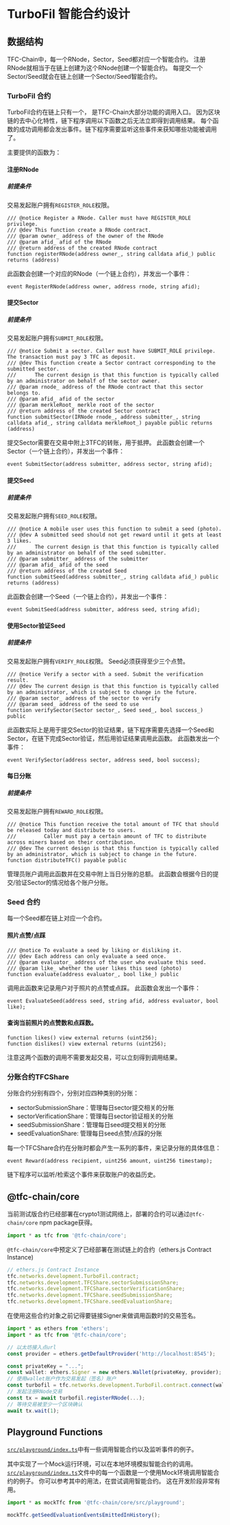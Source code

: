 # TurboFil 智能合约设计

## 数据结构
TFC-Chain中，每一个RNode，Sector，Seed都对应一个智能合约。
注册RNode就相当于在链上创建为这个RNode创建一个智能合约。
每提交一个Sector/Seed就会在链上创建一个Sector/Seed智能合约。

### TurboFil 合约
TurboFil合约在链上只有一个， 是TFC-Chain大部分功能的调用入口。
因为区块链的去中心化特性，链下程序调用以下函数之后无法立即得到调用结果。
每个函数的成功调用都会发出事件。链下程序需要监听这些事件来获知哪些功能被调用了。

主要提供的函数为：

#### 注册RNode

##### 前提条件
交易发起账户拥有`REGISTER_ROLE`权限。

```solidity
/// @notice Register a RNode. Caller must have REGISTER_ROLE privilege.
/// @dev This function create a RNode contract.
/// @param owner_ address of the owner of the RNode
/// @param afid_ afid of the RNode
/// @return address of the created RNode contract
function registerRNode(address owner_, string calldata afid_) public returns (address) 
```
此函数会创建一个对应的RNode（一个链上合约），并发出一个事件：
```solidity
event RegisterRNode(address owner, address rnode, string afid);
```

#### 提交Sector
##### 前提条件
交易发起账户拥有`SUBMIT_ROLE`权限。

```solidity
/// @notice Submit a sector. Caller must have SUBMIT_ROLE privilege. The transaction must pay 3 TFC as deposit.
/// @dev This function create a Sector contract corresponding to the submitted sector.
///      The current design is that this function is typically called by an administrator on behalf of the sector owner.
/// @param rnode_ address of the RNode contract that this sector belongs to.
/// @param afid_ afid of the sector
/// @param merkleRoot_ merkle root of the sector
/// @return address of the created Sector contract
function submitSector(IRNode rnode_, address submitter_, string calldata afid_, string calldata merkleRoot_) payable public returns (address)
```
提交Sector需要在交易中附上3TFC的转账，用于抵押。
此函数会创建一个Sector（一个链上合约），并发出一个事件：
```solidity
event SubmitSector(address submitter, address sector, string afid);
```

#### 提交Seed
##### 前提条件
交易发起账户拥有`SEED_ROLE`权限。

```solidity
/// @notice A mobile user uses this function to submit a seed (photo).
/// @dev A submitted seed should not get reward until it gets at least 3 likes.
///      The current design is that this function is typically called by an administrator on behalf of the seed submitter.
/// @param submitter_ address of the submitter
/// @param afid_ afid of the seed
/// @return address of the created Seed
function submitSeed(address submitter_, string calldata afid_) public returns (address)
```
此函数会创建一个Seed（一个链上合约），并发出一个事件：
```solidity
event SubmitSeed(address submitter, address seed, string afid);
```

#### 使用Sector验证Seed
##### 前提条件
交易发起账户拥有`VERIFY_ROLE`权限。
Seed必须获得至少三个点赞。

```solidity
/// @notice Verify a sector with a seed. Submit the verification result.
/// @dev The current design is that this function is typically called by an administrator, which is subject to change in the future.
/// @param sector_ address of the sector to verify
/// @param seed_ address of the seed to use
function verifySector(Sector sector_, Seed seed_, bool success_) public 
```
此函数实际上是用于提交Sector的验证结果，链下程序需要先选择一个Seed和Sector，在链下完成Sector验证，然后用验证结果调用此函数。
此函数发出一个事件：
```solidity
event VerifySector(address sector, address seed, bool success);
```

#### 每日分账
##### 前提条件
交易发起账户拥有`REWARD_ROLE`权限。

```solidity
/// @notice This function receive the total amount of TFC that should be released today and distribute to users.
///         Caller must pay a certain amount of TFC to distribute across miners based on their contribution.
/// @dev The current design is that this function is typically called by an administrator, which is subject to change in the future.
function distributeTFC() payable public
```
管理员账户调用此函数并在交易中附上当日分账的总额。
此函数会根据今日的提交/验证Sector的情况给各个账户分账。

### Seed 合约
每一个Seed都在链上对应一个合约。

#### 照片点赞/点踩

```solidity
/// @notice To evaluate a seed by liking or disliking it. 
/// @dev Each address can only evaluate a seed once. 
/// @param evaluator_ address of the user who evaluate this seed.
/// @param like_ whether the user likes this seed (photo)
function evaluate(address evaluator_, bool like_) public
```
调用此函数来记录用户对于照片的点赞或点踩。
此函数会发出一个事件：
```solidity
event EvaluateSeed(address seed, string afid, address evaluator, bool like);
```

#### 查询当前照片的点赞数和点踩数。
```solidity
function likes() view external returns (uint256);
function dislikes() view external returns (uint256);
```
注意这两个函数的调用不需要发起交易，可以立刻得到调用结果。

### 分账合约TFCShare

分账合约分别有四个，分别对应四种类别的分账：
- sectorSubmissionShare：管理每日sector提交相关的分账
- sectorVerificationShare：管理每日sector验证相关的分账
- seedSubmissionShare：管理每日seed提交相关的分账
- seedEvaluationShare: 管理每日seed点赞/点踩的分账

每一个TFCShare合约在分账时都会产生一系列的事件，来记录分账的具体信息：
```solidity
event Reward(address recipient, uint256 amount, uint256 timestamp);
```
链下程序可以监听/检索这个事件来获取账户的收益历史。

## @tfc-chain/core 

当前测试版合约已经部署在crypto1测试网络上，部署的合约可以通过`@tfc-chain/core` npm package获得。
```typescript
import * as tfc from '@tfc-chain/core';
```

`@tfc-chain/core`中预定义了已经部署在测试链上的合约（ethers.js Contract Instance)
```typescript
// ethers.js Contract Instance
tfc.networks.development.TurboFil.contract;
tfc.networks.development.TFCShare.sectorSubmissionShare;
tfc.networks.development.TFCShare.sectorVerificationShare;
tfc.networks.development.TFCShare.seedSubmissionShare;
tfc.networks.development.TFCShare.seedEvaluationShare;
```

在使用这些合约对象之前记得要链接Signer来做调用函数时的交易签名。
```typescript
import * as ethers from 'ethers';
import * as tfc from '@tfc-chain/core';

// 以太坊接入点url
const provider = ethers.getDefaultProvider('http://localhost:8545');

const privateKey = "...";
const wallet: ethers.Signer = new ethers.Wallet(privateKey, provider);
// 使用wallet账户作为交易发起（签名）账户
const turbofil = tfc.networks.development.TurboFil.contract.connect(wallet);
// 发起注册RNode交易
const tx = await turbofil.registerRNode(...);
// 等待交易被至少一个区块确认
await tx.wait(1);
```

## Playground Functions

[`src/playground/index.ts`](./src/playground/index.ts)中有一些调用智能合约以及监听事件的例子。

其中实现了一个Mock运行环境，可以在本地环境模拟智能合约的调用。
[`src/playground/index.ts`](./src/playground/index.ts)文件中的每一个函数是一个使用Mock环境调用智能合约的例子。
你可以参考其中的用法，在尝试调用智能合约。
这在开发阶段非常有用。

```typescript
import * as mockTfc from '@tfc-chain/core/src/playground';

mockTfc.getSeedEvaluationEventsEmittedInHistory();
```